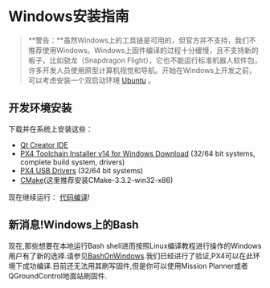 # Windows安装指南

> **警告：**虽然Windows上的工具链是可用的，但官方并不支持，我们不推荐使用Windows。Windows上固件编译的过程十分缓慢，且不支持新的板子，比如骁龙（Snapdragon Flight），它也不能运行标准机器人软件包，许多开发人员使用原型计算机视觉和导航。开始在Windows上开发之前，可以考虑安装一个双启动环境 [Ubuntu](http://www.ubuntu.com/index_kylin) 。

## 开发环境安装

下载并在系统上安装这些：

* [Qt Creator IDE](http://www.qt.io/download-open-source/#section-6)
* [PX4 Toolchain Installer v14 for Windows Download](http://firmware.diydrones.com/Tools/PX4-tools/px4_toolchain_installer_v14_win.exe) (32/64 bit systems, complete build system, drivers)
* [PX4 USB Drivers](http://pixhawk.org/static/px4driver.msi) (32/64 bit systems)
* [CMake](http://pan.baidu.com/s/1c1RgVgk)(这里推荐安装CMake-3.3.2-win32-x86)

现在继续运行： [代码编译](../setup/building_px4.md)!

## 新消息!Windows上的Bash
现在,那些想要在本地运行Bash shell进而按照Linux编译教程进行操作的Windows用户有了新的选择.请参见[BashOnWindows](https://github.com/Microsoft/BashOnWindows).我们已经进行了验证,PX4可以在此环境下成功编译.目前还无法用其刷写固件,但是你可以使用Mission Planner或者QGroundControl地面站刷固件.



